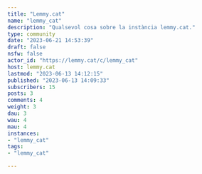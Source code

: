 ```yaml
---
title: "Lemmy.cat" 
name: "lemmy_cat"
description: "Qualsevol cosa sobre la instància lemmy.cat."
type: community
date: "2023-06-21 14:53:39"
draft: false
nsfw: false
actor_id: "https://lemmy.cat/c/lemmy_cat"
host: lemmy.cat
lastmod: "2023-06-13 14:12:15"
published: "2023-06-13 14:09:33"
subscribers: 15
posts: 3
comments: 4
weight: 3
dau: 3
wau: 4
mau: 4
instances:
- "lemmy_cat"
tags: 
- "lemmy_cat"

---
```

